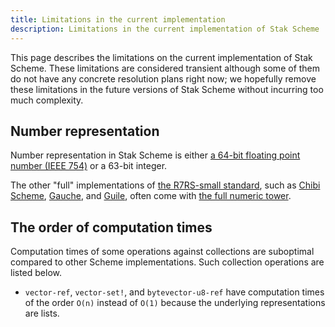```yaml
---
title: Limitations in the current implementation
description: Limitations in the current implementation of Stak Scheme
---
```


This page describes the limitations on the current implementation of Stak Scheme. These limitations are considered transient although some of them do not have any concrete resolution plans right now; we hopefully remove these limitations in the future versions of Stak Scheme without incurring too much complexity.

## Number representation

Number representation in Stak Scheme is either [a 64-bit floating point number (IEEE 754)](https://en.wikipedia.org/wiki/IEEE_754) or a 63-bit integer.

The other "full" implementations of [the R7RS-small standard](https://small.r7rs.org/), such as [Chibi Scheme](https://github.com/ashinn/chibi-scheme), [Gauche](https://github.com/shirok/Gauche), and [Guile](https://www.gnu.org/software/guile/), often come with [the full numeric tower](https://en.wikipedia.org/wiki/Numerical_tower).

## The order of computation times

Computation times of some operations against collections are suboptimal compared to other Scheme implementations.
Such collection operations are listed below.

- `vector-ref`, `vector-set!`, and `bytevector-u8-ref` have computation times of the order `O(n)` instead of `O(1)` because the underlying representations are lists.
